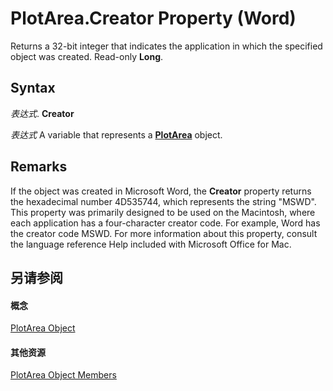 
# PlotArea.Creator Property (Word)

Returns a 32-bit integer that indicates the application in which the specified object was created. Read-only  **Long**.


## Syntax

 _表达式_. **Creator**

 _表达式_ A variable that represents a **[PlotArea](72d30767-7cfc-3063-0b49-f9fbc129a52c.md)** object.


## Remarks

If the object was created in Microsoft Word, the  **Creator** property returns the hexadecimal number 4D535744, which represents the string "MSWD". This property was primarily designed to be used on the Macintosh, where each application has a four-character creator code. For example, Word has the creator code MSWD. For more information about this property, consult the language reference Help included with Microsoft Office for Mac.


## 另请参阅


#### 概念


[PlotArea Object](72d30767-7cfc-3063-0b49-f9fbc129a52c.md)
#### 其他资源


[PlotArea Object Members](http://msdn.microsoft.com/library/792cf699-9993-2185-6bbb-3d64c7fec794%28Office.15%29.aspx)